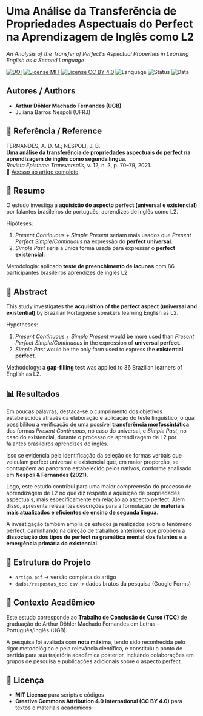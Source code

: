# Uma Análise da Transferência de Propriedades Aspectuais do Perfect na Aprendizagem de Inglês como L2
*An Analysis of the Transfer of Perfect's Aspectual Properties in Learning English as a Second Language*

[![DOI](https://img.shields.io/badge/DOI-10.18542/episteme.v12i3.2430-2D6BB0)](https://revista.ugb.edu.br/episteme/article/view/2430)
[![License MIT](https://img.shields.io/badge/License-MIT-green.svg)](./LICENSE)
[![License CC BY 4.0](https://img.shields.io/badge/License-CC_BY_4.0-lightgrey.svg)](https://creativecommons.org/licenses/by/4.0/)
![Language](https://img.shields.io/badge/Language-PT--EN-blue)
![Status](https://img.shields.io/badge/Status-Published-success)
![Data](https://img.shields.io/badge/Data-Available-important)

## Autores / Authors
- **Arthur Döhler Machado Fernandes (UGB)**  
- Juliana Barros Nespoli (UFRJ)

## 📖 Referência / Reference
FERNANDES, A. D. M.; NESPOLI, J. B.  
**Uma análise da transferência de propriedades aspectuais do perfect na aprendizagem de inglês como segunda língua**.  
*Revista Episteme Transversalis*, v. 12, n. 3, p. 70–79, 2021.  
🔗 [Acesso ao artigo completo](https://revista.ugb.edu.br/episteme/article/view/2430)

## 📑 Resumo
O estudo investiga a **aquisição do aspecto perfect (universal e existencial)** por falantes brasileiros de português, aprendizes de inglês como L2.  

Hipóteses:  
1. *Present Continuous* + *Simple Present* seriam mais usados que *Present Perfect Simple/Continuous* na expressão do **perfect universal**.  
2. *Simple Past* seria a única forma usada para expressar o **perfect existencial**.  

Metodologia: aplicado **teste de preenchimento de lacunas** com 86 participantes brasileiros aprendizes de inglês L2.  

## 📑 Abstract
This study investigates the **acquisition of the perfect aspect (universal and existential)** by Brazilian Portuguese speakers learning English as L2.  

Hypotheses:  
1. *Present Continuous* + *Simple Present* would be more used than *Present Perfect Simple/Continuous* in the expression of **universal perfect**.  
2. *Simple Past* would be the only form used to express the **existential perfect**.  

Methodology: a **gap-filling test** was applied to 86 Brazilian learners of English as L2.  

## 📊 Resultados

Em poucas palavras, destaca-se o cumprimento dos objetivos estabelecidos através da elaboração e aplicação do teste linguístico, o qual possibilitou a verificação de uma possível **transferência morfossintática** das formas *Present Continuous*, no caso do universal, e *Simple Past*, no caso do existencial, durante o processo de aprendizagem de L2 por falantes brasileiros aprendizes de inglês.  

Isso se evidencia pela identificação da seleção de formas verbais que veiculam perfect universal e existencial que, em maior proporção, se contrapõem ao panorama estabelecido pelos nativos, conforme analisado em **Nespoli & Fernandes (2021)**.  

Logo, este estudo contribui para uma maior compreensão do processo de aprendizagem de L2 no que diz respeito à aquisição de propriedades aspectuais, mais especificamente em relação ao aspecto perfect. Além disso, apresenta relevantes descrições para a formulação de **materiais mais atualizados e eficientes de ensino de segunda língua**.  

A investigação também amplia os estudos já realizados sobre o fenômeno perfect, caminhando na direção de trabalhos anteriores que propõem a **dissociação dos tipos de perfect na gramática mental dos falantes** e a **emergência primária do existencial**.

## 📂 Estrutura do Projeto
- `artigo.pdf` → versão completa do artigo  
- `dados/respostas_tcc.csv` → dados brutos da pesquisa (Google Forms)  

## 🧩 Contexto Acadêmico 
Este estudo corresponde ao **Trabalho de Conclusão de Curso (TCC)** de graduação de Arthur Döhler Machado Fernandes em Letras – Português/Inglês (UGB).  

A pesquisa foi avaliada com **nota máxima**, tendo sido reconhecida pelo rigor metodológico e pela relevância científica, e constituiu o ponto de partida para sua trajetória acadêmica posterior, incluindo colaborações em grupos de pesquisa e publicações adicionais sobre o aspecto perfect.

## 📜 Licença
- **MIT License** para scripts e códigos  
- **Creative Commons Attribution 4.0 International (CC BY 4.0)** para textos e materiais acadêmicos
